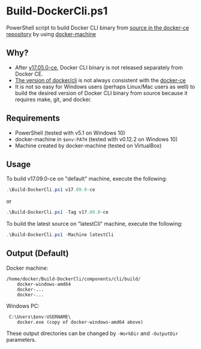 # Build-DockerCli.ps1

PowerShell script to build Docker CLI binary from [source in the docker-ce repository](https://github.com/docker/docker-ce/tree/master/components/cli) by using [docker-machine](https://github.com/docker/machine)

## Why?

* After [v17.05.0-ce](https://github.com/moby/moby/releases/tag/v17.05.0-ce), Docker CLI binary is not released separately from Docker CE.
* [The version of docker/cli](https://github.com/docker/cli/blob/master/VERSION) is not always consistent with the [docker-ce](https://github.com/docker/docker-ce/blob/master/VERSION)
* It is not so easy for Windows users (perhaps Linux/Mac users as well) to build the desired version of Docker CLI binary from source because it requires make, git, and docker.

## Requirements
* PowerShell (tested with v5.1 on Windows 10)
* docker-machine in `$env:PATH` (tested with v0.12.2 on Windows 10)
* Machine created by docker-machine (tested on VirtualBox)

## Usage
To build v17.09.0-ce on "default" machine, execute the following:
```powershell
.\Build-DockerCli.ps1 v17.09.0-ce
```
or
```powershell
.\Build-DockerCli.ps1 -Tag v17.09.0-ce
```

To build the latest source on "latestCli" machine, execute the following:
```powershell
.\Build-DockerCli.ps1 -Machine latestCli
```

## Output (Default)
Docker machine:
```
/home/docker/Build-DockerCli/components/cli/build/
	docker-windows-amd64
	docker-...
	docker-...
```

Windows PC:
```
 C:\Users\$env:USERNAME\
 	docker.exe (copy of docker-windows-amd64 above)
```

These output directories can be changed by `-WorkDir` and `-OutputDir` parameters.
